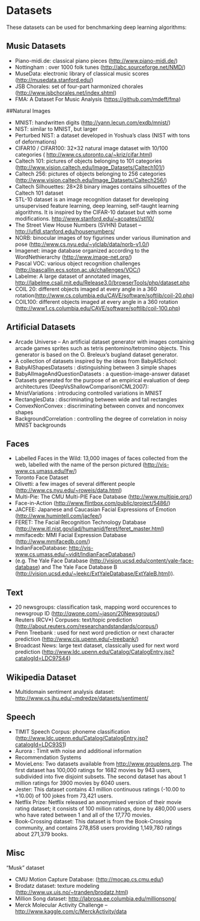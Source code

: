
# Datasets

These datasets can be used for benchmarking deep learning algorithms:

## Music Datasets

- Piano-midi.de: classical piano pieces (http://www.piano-midi.de/)
- Nottingham : over 1000 folk tunes (http://abc.sourceforge.net/NMD/)
- MuseData: electronic library of classical music scores (http://musedata.stanford.edu/)
- JSB Chorales: set of four-part harmonized chorales (http://www.jsbchorales.net/index.shtml)
- FMA: A Dataset For Music Analysis (https://github.com/mdeff/fma)

##Natural Images

- MNIST: handwritten digits (http://yann.lecun.com/exdb/mnist/)
- NIST: similar to MNIST, but larger
- Perturbed NIST: a dataset developed in Yoshua’s class (NIST with tons of deformations)
- CIFAR10 / CIFAR100: 32×32 natural image dataset with 10/100 categories ( http://www.cs.utoronto.ca/~kriz/cifar.html)
- Caltech 101: pictures of objects belonging to 101 categories (http://www.vision.caltech.edu/Image_Datasets/Caltech101/)
- Caltech 256: pictures of objects belonging to 256 categories (http://www.vision.caltech.edu/Image_Datasets/Caltech256/) 
- Caltech Silhouettes: 28×28 binary images contains silhouettes of the Caltech 101 dataset
- STL-10 dataset is an image recognition dataset for developing unsupervised feature learning, deep learning, self-taught learning algorithms. It is inspired by the CIFAR-10 dataset but with some modifications. http://www.stanford.edu/~acoates//stl10/
- The Street View House Numbers (SVHN) Dataset – http://ufldl.stanford.edu/housenumbers/
- NORB: binocular images of toy figurines under various illumination and pose (http://www.cs.nyu.edu/~ylclab/data/norb-v1.0/)
- Imagenet: image database organized according to the WordNethierarchy (http://www.image-net.org/)
- Pascal VOC: various object recognition challenges (http://pascallin.ecs.soton.ac.uk/challenges/VOC/)
- Labelme: A large dataset of annotated images, http://labelme.csail.mit.edu/Release3.0/browserTools/php/dataset.php
- COIL 20: different objects imaged at every angle in a 360 rotation(http://www.cs.columbia.edu/CAVE/software/softlib/coil-20.php)
- COIL100: different objects imaged at every angle in a 360 rotation (http://www1.cs.columbia.edu/CAVE/software/softlib/coil-100.php)

## Artificial Datasets
- Arcade Universe – An artificial dataset generator with images containing arcade games sprites such as tetris pentomino/tetromino objects. This generator is based on the O. Breleux’s bugland dataset generator.
- A collection of datasets inspired by the ideas from BabyAISchool:
- BabyAIShapesDatasets : distinguishing between 3 simple shapes
- BabyAIImageAndQuestionDatasets : a question-image-answer dataset
- Datasets generated for the purpose of an empirical evaluation of deep architectures (DeepVsShallowComparisonICML2007):
- MnistVariations : introducing controlled variations in MNIST
- RectanglesData : discriminating between wide and tall rectangles
- ConvexNonConvex : discriminating between convex and nonconvex shapes
- BackgroundCorrelation : controlling the degree of correlation in noisy MNIST backgrounds

## Faces

- Labelled Faces in the Wild: 13,000 images of faces collected from the web, labelled with the name of the person pictured (http://vis-www.cs.umass.edu/lfw/)
- Toronto Face Dataset
- Olivetti: a few images of several different people (http://www.cs.nyu.edu/~roweis/data.html)
- Multi-Pie: The CMU Multi-PIE Face Database (http://www.multipie.org/)
- Face-in-Action (http://www.flintbox.com/public/project/5486/)
- JACFEE: Japanese and Caucasian Facial Expressions of Emotion (http://www.humintell.com/jacfee/)
- FERET: The Facial Recognition Technology Database (http://www.itl.nist.gov/iad/humanid/feret/feret_master.html)
- mmifacedb: MMI Facial Expression Database (http://www.mmifacedb.com/)
- IndianFaceDatabase: http://vis-www.cs.umass.edu/~vidit/IndianFaceDatabase/)
- (e.g. The Yale Face Database (http://vision.ucsd.edu/content/yale-face-database) and The Yale Face Database B (http://vision.ucsd.edu/~leekc/ExtYaleDatabase/ExtYaleB.html)). 

## Text

- 20 newsgroups: classification task, mapping word occurences to newsgroup ID (http://qwone.com/~jason/20Newsgroups/)
- Reuters (RCV*) Corpuses: text/topic prediction (http://about.reuters.com/researchandstandards/corpus/)
- Penn Treebank : used for next word prediction or next character prediction (http://www.cis.upenn.edu/~treebank/)
- Broadcast News: large text dataset, classically used for next word prediction (http://www.ldc.upenn.edu/Catalog/CatalogEntry.jsp?catalogId=LDC97S44)

## Wikipedia Dataset
- Multidomain sentiment analysis dataset: http://www.cs.jhu.edu/~mdredze/datasets/sentiment/

## Speech

- TIMIT Speech Corpus: phoneme classification (http://www.ldc.upenn.edu/Catalog/CatalogEntry.jsp?catalogId=LDC93S1)
- Aurora : Timit with noise and additional information
- Recommendation Systems
- MovieLens: Two datasets available from http://www.grouplens.org. The first dataset has 100,000 ratings for 1682 movies by 943 users, subdivided into five disjoint subsets. The second dataset has about 1 million ratings for 3900 movies by 6040 users. 
- Jester: This dataset contains 4.1 million continuous ratings (-10.00 to +10.00) of 100 jokes from 73,421 users.
- Netflix Prize: Netflix released an anonymised version of their movie rating dataset; it consists of 100 million ratings, done by 480,000 users who have rated between 1 and all of the 17,770 movies.
- Book-Crossing dataset: This dataset is from the Book-Crossing community, and contains 278,858 users providing 1,149,780 ratings about 271,379 books.

## Misc

“Musk” dataset
- CMU Motion Capture Database: (http://mocap.cs.cmu.edu/)
- Brodatz dataset: texture modeling (http://www.ux.uis.no/~tranden/brodatz.html)
- Million Song dataset: http://labrosa.ee.columbia.edu/millionsong/
- Merck Molecular Activity Challenge – http://www.kaggle.com/c/MerckActivity/data  
